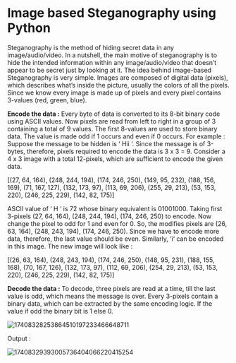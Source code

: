 # Image based Steganography using Python

Steganography is the method of hiding secret data in any image/audio/video. In a nutshell, the main motive of steganography is to hide the intended information within any image/audio/video that doesn’t appear to be secret just by looking at it.
The idea behind image-based Steganography is very simple. Images are composed of digital data (pixels), which describes what’s inside the picture, usually the colors of all the pixels. Since we know every image is made up of pixels and every pixel contains 3-values (red, green, blue).
 

**Encode the data :**
Every byte of data is converted to its 8-bit binary code using ASCII values. Now pixels are read from left to right in a group of 3 containing a total of 9 values. The first 8-values are used to store binary data. The value is made odd if 1 occurs and even if 0 occurs. 
For example : 
Suppose the message to be hidden is ‘ Hii ‘. Since the message is of 3-bytes, therefore, pixels required to encode the data is 3 x 3 = 9. Consider a 4 x 3 image with a total 12-pixels, which are sufficient to encode the given data.

[(27, 64, 164), (248, 244, 194), (174, 246, 250), (149, 95, 232),
(188, 156, 169), (71, 167, 127), (132, 173, 97), (113, 69, 206),
(255, 29, 213), (53, 153, 220), (246, 225, 229), (142, 82, 175)]

ASCII value of ‘ H ‘ is 72 whose binary equivalent is 01001000.
Taking first 3-pixels (27, 64, 164), (248, 244, 194), (174, 246, 250) to encode. Now change the pixel to odd for 1 and even for 0. So, the modifies pixels are (26, 63, 164), (248, 243, 194), (174, 246, 250). Since we have to encode more data, therefore, the last value should be even. Similarly, ‘i‘ can be encoded in this image.
The new image will look like :
 

[(26, 63, 164), (248, 243, 194), (174, 246, 250), (148, 95, 231),
(188, 155, 168), (70, 167, 126), (132, 173, 97), (112, 69, 206),
(254, 29, 213), (53, 153, 220), (246, 225, 229), (142, 82, 175)]

 

**Decode the data :**
To decode, three pixels are read at a time, till the last value is odd, which means the message is over. Every 3-pixels contain a binary data, which can be extracted by the same encoding logic. If the value if odd the binary bit is 1 else 0.

![17408328253864510197233466648711](https://github.com/user-attachments/assets/498b2638-6f1f-4967-b46b-071e6cddd2da)

Output : 

![17408329393005736404066220415254](https://github.com/user-attachments/assets/1bff724c-032a-4e6a-83d5-abc97df05372)
